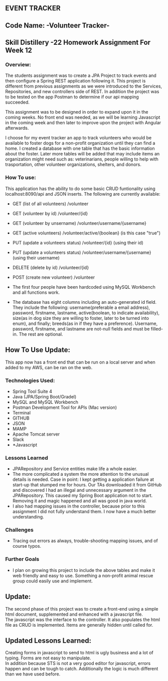## EVENT TRACKER

## Code Name: -Volunteer Tracker-

## Skill Distillery -22 Homework Assignment For Week 12

### Overview:
The students assignment was to create a JPA Project to track events and then configure a Spring REST application following it.  This project is different from previous assignments as we were introduced to the Services, Repositories, and new controllers side of REST.  In addition the project was to be tested on the app Postman to determine if our api mapping succeeded.

This assignment was to be designed in order to expand upon it in the coming weeks.  No front end was needed, as we will be learning Javascript in the coming week and then later to improve upon the project with Angular afterwards.

I choose for my event tracker an app to track volunteers who would be available to foster dogs for a non-profit organization until they can find a home.
I created a database with one table that has the basic information about the foster.  Later more tables will be added that may include items an organization might need such as:  veterinarians, people willing to help with trasportation, other volunteer organizations, shelters, and donors.

### How To use:
This application has the ability to do some basic CRUD funtionality using localhost:8090/api and JSON inserts.  The following are currently available:
* GET (list of all volunteers)      /volunteer
* GET (volunteer by id)             /volunteer/{id}
* GET (volunteer by unsername)      /volunteer/username/{username}
* GET (active volunteers)           /volunteer/active/{boolean}  (is this case "true")
* PUT (update a volunteers status)  /volunteer/{id}   (using their id)
* PUT (update a volunteers status)  /volunteer/username/{username}   (using their username)
* DELETE (delete by id)             /volunteer/{id}
* POST (create new volunteer)       /volunteer

* The first four people have been hardcoded using MySQL Workbench and all functions work.
* The database has eight columns including an auto-generated id field.  They include the following: username(preferable a email address), password, firstname, lastname, active(boolean, to indicate availability), size(as in dog size they are willing to foster, later to be turned into enum), and finally; breeds(as in if they have a preference). Username, password, firstname, and lastname are not-null fields and must be filled-in. The rest are optional.  

## How To Use Update:
This app now has a front end that can be run on a local server and when added to my AWS, can be ran on the web.

### Technologies Used:
* Spring Tool Suite 4
* Java (JPA/Spring Boot/Gradel)
* MySQL and MySQL Workbench
* Postman Development Tool for APIs (Mac version)
* Terminal
* GITHUB
* JSON
* MAMP
* Apache Tomcat server
* Slack
* *Javascript

### Lessons Learned
* JPARepository and Service entities make life a whole easier.
* The more complicated a system the more attention to the unusual details is needed.  Case in point: I kept getting a application failure at start-up that stumped me for hours.  Our TAs downloaded it from GitHub and discovered I had an illegal and unnecessary argument in the JPARepository.  This caused my Spring Boot application not to start.  Removing it and magic happened and all was good in java world.
* I also had mapping issues in the controller, because prior to this assignment I did not fully understand them.  I now have a much better understanding.

### Challenges
* Tracing out errors as always, trouble-shooting mapping issues, and of course typos.

### Further Goals
* I plan on growing this project to include the above tables and make it web friendly and easy to use.  Something a non-profit animal rescue group could easily use and implement.

## Update:
The second phase of this project was to create a front-end using a simple html document, supplemented and enhanced with a javascript file.  
The javascript was the interface to the controller. It also populates the html file as CRUD is implemented.  Items are generally hidden until called for.

## Updated Lessons Learned:
Creating forms in javascript to send to html is ugly business and a lot of typing.  Forms are not easy to manipulate.  
In addition because STS is not a very good editor for javascript, errors happen and can be tough to catch.  Additionally the logic is much different than we have used before.  
